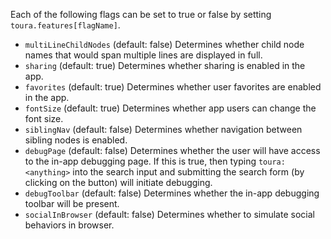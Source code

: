 Each of the following flags can be set to true or false by setting `toura.features[flagName]`.

- `multiLineChildNodes` (default: false) Determines whether child node names that would span multiple lines are displayed in full.
- `sharing` (default: true) Determines whether sharing is enabled in the app.
- `favorites` (default: true) Determines whether user favorites are enabled in the app.
- `fontSize` (default: true) Determines whether app users can change the font size.
- `siblingNav` (default: false) Determines whether navigation between sibling nodes is enabled.
- `debugPage` (default: false) Determines whether the user will have access to the in-app debugging page. If this is true, then typing `toura:<anything>` into the search input and submitting the search form (by clicking on the button) will initiate debugging.
- `debugToolbar` (default: false) Determines whether the in-app debugging toolbar will be present. 
- `socialInBrowser` (default: false) Determines whether to simulate social behaviors in browser.